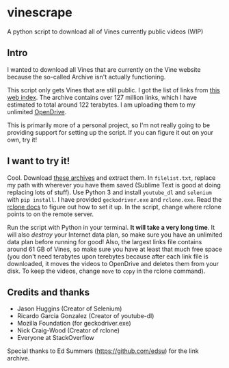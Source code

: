 # vinescrape
A python script to download all of Vines currently public videos (WIP)

## Intro

I wanted to download all Vines that are currently on the Vine website because the so-called Archive isn't actually functioning.

This script only gets Vines that are still public. I got the list of links from [this web index](https://vine.inkdroid.org/archive/). The archive contains over 127 million links, which I have estimated to total around 122 terabytes. I am uploading them to my unlimited [OpenDrive](http://opendrive.com/).

This is primarily more of a personal project, so I'm not really going to be providing support for setting up the script. If you can figure it out on your own, try it!

## I want to try it!

Cool. Download [these archives](https://vine.inkdroid.org/archive/) and extract them. In `filelist.txt`, replace my path with wherever you have them saved (Sublime Text is good at doing replacing lots of stuff). Use Python 3 and install `youtube_dl` and `selenium` with `pip install`. I have provided `geckodriver.exe` and `rclone.exe`. Read the [rclone docs](https://rclone.org/) to figure out how to set it up. In the script, change where rclone points to on the remote server.

Run the script with Python in your terminal. **It will take a very long time**. It will also *destroy* your Internet data plan, so make sure you have an unlimited data plan before running for good! Also, the largest links file contains around 61 GB of Vines, so make sure you have at least that much free space (you don't need terabytes upon terebytes because after each link file is downloaded, it moves the videos to OpenDrive and deletes them from your disk. To keep the videos, change `move` to `copy` in the rclone command).

## Credits and thanks

- Jason Huggins (Creator of Selenium)
- Ricardo Garcia Gonzalez (Creator of youtube-dl)
- Mozilla Foundation (for geckodriver.exe)
- Nick Craig-Wood (Creator of rclone)
- Everyone at StackOverflow

Special thanks to Ed Summers (https://github.com/edsu) for the link archive.